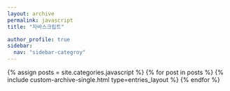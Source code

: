 ```yaml
---
layout: archive
permalink: javascript
title: "자바스크립트"

author_profile: true
sidebar:
  nav: "sidebar-categroy"
---
```


{% assign posts = site.categories.javascript %}
{% for post in posts %}
  {% include custom-archive-single.html type=entries_layout %}
{% endfor %}